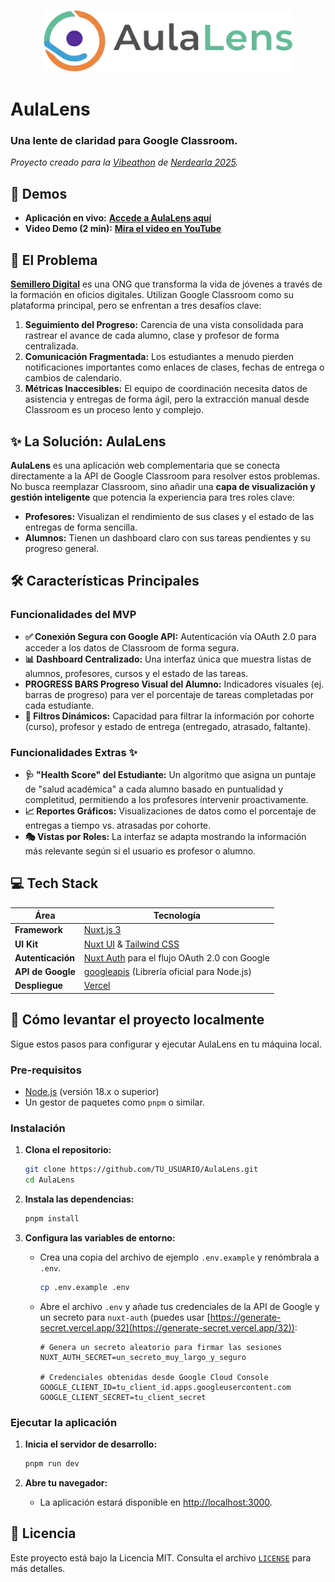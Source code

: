 <p align="center">
  <img src="./public/logo-bg.png" alt="Logo de AulaLens" width="400"/>
</p>

# AulaLens

### Una lente de claridad para Google Classroom.
*Proyecto creado para la [Vibeathon](https://nerdearla.devpost.com/) de [Nerdearla 2025](https://nerdear.la/).*

## 🚀 Demos

* **Aplicación en vivo:** **[Accede a AulaLens aquí](URL_DE_LA_APP_DESPLEGADA)**
* **Video Demo (2 min):** **[Mira el video en YouTube](URL_DEL_VIDEO_EN_YOUTUBE)**


## 🎯 El Problema

**[Semillero Digital](https://semillerodigital.org/)** es una ONG que transforma la vida de jóvenes a través de la formación en oficios digitales. Utilizan Google Classroom como su plataforma principal, pero se enfrentan a tres desafíos clave:

1.  **Seguimiento del Progreso:** Carencia de una vista consolidada para rastrear el avance de cada alumno, clase y profesor de forma centralizada.
2.  **Comunicación Fragmentada:** Los estudiantes a menudo pierden notificaciones importantes como enlaces de clases, fechas de entrega o cambios de calendario.
3.  **Métricas Inaccesibles:** El equipo de coordinación necesita datos de asistencia y entregas de forma ágil, pero la extracción manual desde Classroom es un proceso lento y complejo.

## ✨ La Solución: AulaLens

**AulaLens** es una aplicación web complementaria que se conecta directamente a la API de Google Classroom para resolver estos problemas. No busca reemplazar Classroom, sino añadir una **capa de visualización y gestión inteligente** que potencia la experiencia para tres roles clave:

* **Profesores:** Visualizan el rendimiento de sus clases y el estado de las entregas de forma sencilla.
* **Alumnos:** Tienen un dashboard claro con sus tareas pendientes y su progreso general.

## 🛠️ Características Principales

### Funcionalidades del MVP
* **✅ Conexión Segura con Google API:** Autenticación vía OAuth 2.0 para acceder a los datos de Classroom de forma segura.
* **📊 Dashboard Centralizado:** Una interfaz única que muestra listas de alumnos, profesores, cursos y el estado de las tareas.
* **PROGRESS BARS Progreso Visual del Alumno:** Indicadores visuales (ej. barras de progreso) para ver el porcentaje de tareas completadas por cada estudiante.
* **🔎 Filtros Dinámicos:** Capacidad para filtrar la información por cohorte (curso), profesor y estado de entrega (entregado, atrasado, faltante).

### Funcionalidades Extras ✨
* **🩺 "Health Score" del Estudiante:** Un algoritmo que asigna un puntaje de "salud académica" a cada alumno basado en puntualidad y completitud, permitiendo a los profesores intervenir proactivamente.
* **📈 Reportes Gráficos:** Visualizaciones de datos como el porcentaje de entregas a tiempo vs. atrasadas por cohorte.
* **🎭 Vistas por Roles:** La interfaz se adapta mostrando la información más relevante según si el usuario es profesor o alumno.

## 💻 Tech Stack

| Área                | Tecnología                                                                                      |
| ------------------- | ----------------------------------------------------------------------------------------------- |
| **Framework** | [Nuxt.js 3](https://nuxt.com/)                                                                  |
| **UI Kit** | [Nuxt UI](https://ui.nuxt.com/) & [Tailwind CSS](https://tailwindcss.com/)                        |
| **Autenticación** | [Nuxt Auth](https://sidebase.io/nuxt-auth/getting-started) para el flujo OAuth 2.0 con Google   |
| **API de Google** | [googleapis](https://github.com/googleapis/google-api-nodejs-client) (Librería oficial para Node.js) |
| **Despliegue** | [Vercel](https://vercel.com/)                                                                   |

## 🏁 Cómo levantar el proyecto localmente

Sigue estos pasos para configurar y ejecutar AulaLens en tu máquina local.

### Pre-requisitos
* [Node.js](https://nodejs.org/) (versión 18.x o superior)
* Un gestor de paquetes como `pnpm` o similar.

### Instalación

1.  **Clona el repositorio:**
    ```bash
    git clone https://github.com/TU_USUARIO/AulaLens.git
    cd AulaLens
    ```

2.  **Instala las dependencias:**
    ```bash
    pnpm install
    ```

3.  **Configura las variables de entorno:**
    * Crea una copia del archivo de ejemplo `.env.example` y renómbrala a `.env`.
        ```bash
        cp .env.example .env
        ```
    * Abre el archivo `.env` y añade tus credenciales de la API de Google y un secreto para `nuxt-auth` (puedes usar [https://generate-secret.vercel.app/32](https://generate-secret.vercel.app/32)):
        ```env
        # Genera un secreto aleatorio para firmar las sesiones
        NUXT_AUTH_SECRET=un_secreto_muy_largo_y_seguro

        # Credenciales obtenidas desde Google Cloud Console
        GOOGLE_CLIENT_ID=tu_client_id.apps.googleusercontent.com
        GOOGLE_CLIENT_SECRET=tu_client_secret
        ```

### Ejecutar la aplicación

1.  **Inicia el servidor de desarrollo:**
    ```bash
    pnpm run dev
    ```

2.  **Abre tu navegador:**
    * La aplicación estará disponible en [http://localhost:3000](http://localhost:3000).

## 📄 Licencia

Este proyecto está bajo la Licencia MIT. Consulta el archivo [`LICENSE`](./LICENSE) para más detalles.